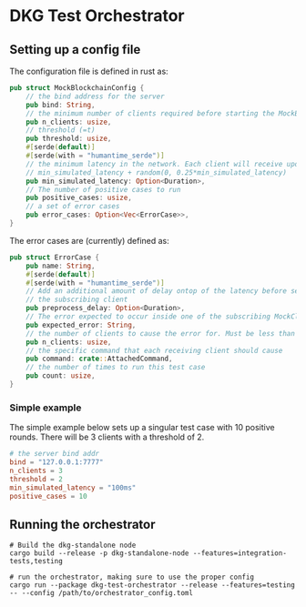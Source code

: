 # DKG Test Orchestrator

## Setting up a config file
The configuration file is defined in rust as:
```rust
pub struct MockBlockchainConfig {
	// the bind address for the server
	pub bind: String,
	// the minimum number of clients required before starting the MockBlockchain (=n)
	pub n_clients: usize,
	// threshold (=t)
	pub threshold: usize,
	#[serde(default)]
	#[serde(with = "humantime_serde")]
	// the minimum latency in the network. Each client will receive updates at
	// min_simulated_latency + random(0, 0.25*min_simulated_latency)
	pub min_simulated_latency: Option<Duration>,
	// The number of positive cases to run
	pub positive_cases: usize,
	// a set of error cases
	pub error_cases: Option<Vec<ErrorCase>>,
}
```

The error cases are (currently) defined as:

```rust
pub struct ErrorCase {
	pub name: String,
	#[serde(default)]
	#[serde(with = "humantime_serde")]
	// Add an additional amount of delay ontop of the latency before sending the notification to
	// the subscribing client
	pub preprocess_delay: Option<Duration>,
	// The error expected to occur inside one of the subscribing MockClients
	pub expected_error: String,
	// the number of clients to cause the error for. Must be less than or equal to `min_clients`
	pub n_clients: usize,
	// the specific command that each receiving client should cause
	pub command: crate::AttachedCommand,
	// the number of times to run this test case
	pub count: usize,
}
```

### Simple example
The simple example below sets up a singular test case with 10 positive rounds. There will be 3 clients with a threshold of 2.
```toml
# the server bind addr
bind = "127.0.0.1:7777"
n_clients = 3
threshold = 2
min_simulated_latency = "100ms"
positive_cases = 10
```


## Running the orchestrator
```
# Build the dkg-standalone node
cargo build --release -p dkg-standalone-node --features=integration-tests,testing

# run the orchestrator, making sure to use the proper config
cargo run --package dkg-test-orchestrator --release --features=testing -- --config /path/to/orchestrator_config.toml
```